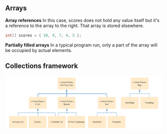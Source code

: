 ## Arrays
**Array references**
In this case, scores does not hold any value itself but it's a reference to the array to the right. That array is stored elsewhere.
```java
int[] scores = { 10, 9, 7, 4, 5 };
```

**Partially filled arrays**
In a typical program run, only a part of the array will be occupied by actual elements.

## Collections framework
![](Pasted%20image%2020220620012114.png)